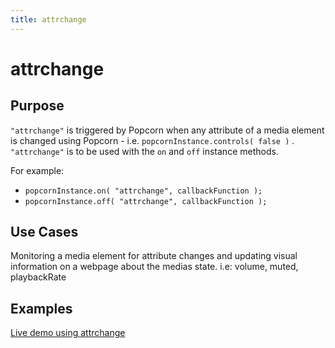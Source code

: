 ```yaml
---
title: attrchange
---
```

# attrchange #

## Purpose ##

`"attrchange"` is triggered by Popcorn when any attribute of a media element is changed using Popcorn - i.e. `popcornInstance.controls( false )` . `"attrchange"` is to be used with the `on` and `off` instance methods.

For example:
* `popcornInstance.on( "attrchange", callbackFunction );`
* `popcornInstance.off( "attrchange", callbackFunction );`

## Use Cases ##

Monitoring a media element for attribute changes and updating visual information on a webpage about the medias state. i.e: volume, muted, playbackRate

## Examples ##

[Live demo using attrchange](http://jsfiddle.net/popcornjs/sywpR/)

